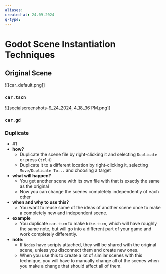```yaml
---
aliases: 
created-at: 24.09.2024
q-type: 
---
```

# Godot Scene Instantiation Techniques

## Original Scene

![[car_default.png]]
### `car.tscn`

![[socialscreenshots-9_24_2024, 4_18_36 PM.png]]

### `car.gd`

### Duplicate

- #1
- **how?**
	- Duplicate the scene file by right-clicking it and selecting `Duplicate` or press `Ctrl+D`
	- Duplicate it to a different location by right-clicking it, selecting `Move/Duplicate To...` and choosing a target
- **what will happen?**
	- You get another scene with its own file with that is exactly the same as the original
	- Now you can change the scenes completely independently of each other
- **when and why to use this?**
	- You want to reuse some of the ideas of another scene once to make a completely new and independent scene.
- **example**
	- You duplicate `car.tscn` to make `bike.tscn`, which will have roughly the same note, but will go into a different part of your game and work completely differently.
- **note:**
	- If `Nodes` have scripts attached, they will be shared with the original scene, unless you disconnect them and create new ones.
	- When you use this to create a lot of similar scenes with this technique, you will have to manually change all of the scenes when you make a change that should affect all of them.
